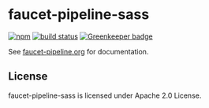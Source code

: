 # faucet-pipeline-sass
[![npm](https://img.shields.io/npm/v/faucet-pipeline-sass.svg)](https://www.npmjs.com/package/faucet-pipeline-sass)
[![build status](https://github.com/faucet-pipeline/faucet-pipeline-sass/workflows/tests/badge.svg)](https://github.com/faucet-pipeline/faucet-pipeline-sass/actions)
[![Greenkeeper badge](https://badges.greenkeeper.io/faucet-pipeline/faucet-pipeline-sass.svg)](https://greenkeeper.io)

See [faucet-pipeline.org](https://www.faucet-pipeline.org) for documentation.

## License

faucet-pipeline-sass is licensed under Apache 2.0 License.

